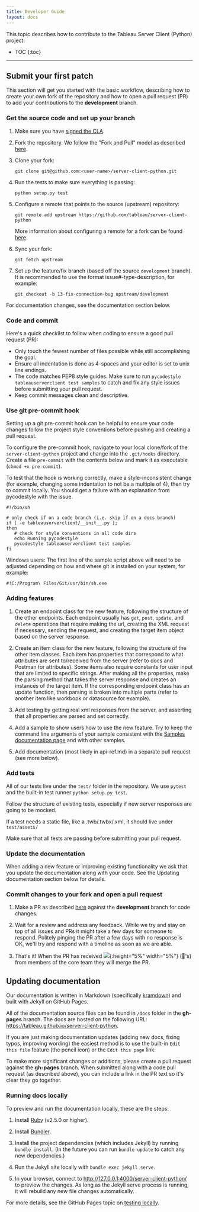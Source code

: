 ```yaml
---
title: Developer Guide
layout: docs
---
```


This topic describes how to contribute to the Tableau Server Client (Python)
project:

<!-- prettier-ignore -->
- TOC
{:toc}

---

## Submit your first patch

This section will get you started with the basic workflow, describing how to
create your own fork of the repository and how to open a pull request (PR) to
add your contributions to the **development** branch.

### Get the source code and set up your branch

1. Make sure you have
   [signed the CLA](https://tableau.github.io/contributing.html).

1. Fork the repository. We follow the "Fork and Pull" model as described
   [here](https://help.github.com/articles/about-collaborative-development-models/).

1. Clone your fork:

   ```shell
   git clone git@github.com:<user-name>/server-client-python.git
   ```

1. Run the tests to make sure everything is passing:

   ```shell
   python setup.py test
   ```

1. Configure a remote that points to the source (upstream) repository:
   ```shell
   git remote add upstream https://github.com/tableau/server-client-python
   ```
   More information about configuring a remote for a fork can be found [here](https://docs.github.com/en/github/collaborating-with-issues-and-pull-requests/configuring-a-remote-for-a-fork).
   
1. Sync your fork:
   ```shell
   git fetch upstream
   ```

1. Set up the feature/fix branch (based off the source `development` branch). It is
   recommended to use the format issue#-type-description, for example:

   ```shell
   git checkout -b 13-fix-connection-bug upstream/development
   ```

For documentation changes, see the documentation section below.

### Code and commit

Here's a quick checklist to follow when coding to ensure a good pull request
(PR):

- Only touch the fewest number of files possible while still accomplishing the
  goal.
- Ensure all indentation is done as 4-spaces and your editor is set to unix line
  endings.
- The code matches PEP8 style guides. Make sure to run
  `pycodestyle tableauserverclient test samples` to catch and fix any style
  issues before submitting your pull request.
- Keep commit messages clean and descriptive.

### Use git pre-commit hook

Setting up a git pre-commit hook can be helpful to ensure your code changes follow
the project style conventions before pushing and creating a pull request.

To configure the pre-commit hook, navigate to your local clone/fork of the
`server-client-python` project and change into the `.git/hooks` directory.
Create a file `pre-commit` with the contents below and mark it as executable
(`chmod +x pre-commit`).

To test that the hook is working correctly, make a style-inconsistent change (for
example, changing some indentation to not be a multiple of 4), then try to commit
locally. You should get a failure with an explanation from pycodestyle with the
issue.

```shell
#!/bin/sh

# only check if on a code branch (i.e. skip if on a docs branch)
if [ -e tableauserverclient/__init__.py ];
then
   # check for style conventions in all code dirs
   echo Running pycodestyle
   pycodestyle tableauserverclient test samples
fi
```

Windows users: The first line of the sample script above will need to be adjusted
depending on how and where git is installed on your system, for example:

```shell
#!C:/Program\ Files/Git/usr/bin/sh.exe
```

### Adding features

1. Create an endpoint class for the new feature, following the structure of the
   other endpoints. Each endpoint usually has `get`, `post`, `update`, and
   `delete` operations that require making the url, creating the XML request if
   necessary, sending the request, and creating the target item object based on
   the server response.

1. Create an item class for the new feature, following the structure of the
   other item classes. Each item has properties that correspond to what
   attributes are sent to/received from the server (refer to docs and Postman
   for attributes). Some items also require constants for user input that are
   limited to specific strings. After making all the properties, make the
   parsing method that takes the server response and creates an instances of the
   target item. If the corresponding endpoint class has an update function, then
   parsing is broken into multiple parts (refer to another item like workbook or
   datasource for example).

1. Add testing by getting real xml responses from the server, and asserting that
   all properties are parsed and set correctly.

1. Add a sample to show users how to use the new feature. Try to keep the command
   line arguments of your sample consistent with the [Samples documentation page](samples)
   and with other samples.

1. Add documentation (most likely in api-ref.md) in a separate pull request
   (see more below).

### Add tests

All of our tests live under the `test/` folder in the repository. We use
`pytest` and the built-in test runner `python setup.py test`.

Follow the structure of existing tests, especially if new server responses
are going to be mocked.

If a test needs a
static file, like a .twb/.twbx/.xml, it should live under `test/assets/`

Make sure that all tests are passing before submitting your pull request.

### Update the documentation

When adding a new feature or improving existing functionality we ask that you
update the documentation along with your code. See the Updating documentation
section below for details.

### Commit changes to your fork and open a pull request

1. Make a PR as described
   [here](https://docs.github.com/en/github/collaborating-with-issues-and-pull-requests/creating-a-pull-request-from-a-fork)
   against the **development** branch for code changes.

1. Wait for a review and address any feedback. While we try and stay on top of
   all issues and PRs it might take a few days for someone to respond. Politely
   pinging the PR after a few days with no response is OK, we'll try and respond
   with a timeline as soon as we are able.

1. That's it! When the PR has received
   ![](https://github.githubassets.com/images/icons/emoji/unicode/1f680.png){:height="5%"
   width="5%"} (:rocket:'s) from members of the core team they will merge the
   PR.

## Updating documentation

Our documentation is written in Markdown (specifically
[kramdown](https://kramdown.gettalong.org/quickref.html)) and built with Jekyll
on GitHub Pages.

All of the documentation source files can be found in `/docs` folder in the
**gh-pages** branch. The docs are hosted on the following URL:
<https://tableau.github.io/server-client-python>.

If you are just making documentation updates (adding new docs, fixing typos,
improving wording) the easiest method is to use the built-in `Edit this file`
feature (the pencil icon) or the `Edit this page` link.

To make more significant changes or additions, please create a pull request
against the **gh-pages** branch. When submitted along with a code pull request
(as described above), you can include a link in the PR text so it's clear they
go together.

### Running docs locally

To preview and run the documentation locally, these are the steps:

1. Install [Ruby](https://www.ruby-lang.org/en/documentation/installation/) (v2.5.0 or higher).

1. Install [Bundler](https://bundler.io/).

1. Install the project dependencies (which includes Jekyll) by running `bundle install`. (In the future you can run `bundle update` to catch any new dependencies.)

1. Run the Jekyll site locally with `bundle exec jekyll serve`.

1. In your browser, connect to <http://127.0.0.1:4000/server-client-python/> to preview the changes. As long as the Jekyll serve process is running, it will rebuild any new file changes automatically.

For more details, see the GitHub Pages topic on
[testing locally](https://docs.github.com/en/github/working-with-github-pages/testing-your-github-pages-site-locally-with-jekyll).
